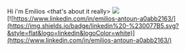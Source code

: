 Hi i'm Emilios 
<that's about it really> 
![](https://www.codewars.com/users/EmilAnt/badges/small)\
[![https://www.linkedin.com/in/emilios-antoun-a0abb2163/](https://img.shields.io/badge/linkedin%20-%230077B5.svg?&style=flat&logo=linkedin&logoColor=white)](https://www.linkedin.com/in/emilios-antoun-a0abb2163/)



